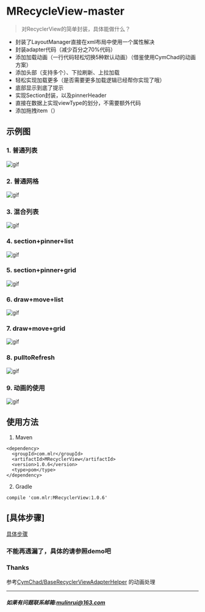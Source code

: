 # MRecycleView-master


> 对RecyclerView的简单封装，具体能做什么？
- 封装了LayoutManager直接在xml布局中使用一个属性解决
- 封装adapter代码（减少百分之70%代码）
- 添加加载动画（一行代码轻松切换5种默认动画）（借鉴使用CymChad的动画方案）
- 添加头部（支持多个）、下拉刷新、上拉加载
- 轻松实现加载更多（是否需要更多加载逻辑已经帮你实现了哦）
- 底部显示到底了提示
- 实现Section封装，以及pinnerHeader
- 直接在数据上实现viewType的划分，不需要额外代码
- 添加拖拽item（）

## 示例图
### 1. 普通列表
  ![gif](https://github.com/oneapp1e/MRecycleView-master/blob/master/gif/gif01.gif)
### 2. 普通网格
![gif](https://github.com/oneapp1e/MRecycleView-master/blob/master/gif/gif02.gif)
### 3. 混合列表
![gif](https://github.com/oneapp1e/MRecycleView-master/blob/master/gif/gif03.gif)
### 4. section+pinner+list
![gif](https://github.com/oneapp1e/MRecycleView-master/blob/master/gif/gif04.gif)
### 5. section+pinner+grid
![gif](https://github.com/oneapp1e/MRecycleView-master/blob/master/gif/gif05.gif)
### 6. draw+move+list
![gif](https://github.com/oneapp1e/MRecycleView-master/blob/master/gif/gif06.gif)
### 7. draw+move+grid
![gif](https://github.com/oneapp1e/MRecycleView-master/blob/master/gif/gif07.gif)
### 8. pulltoRefresh
![gif](https://github.com/oneapp1e/MRecycleView-master/blob/master/gif/gif08.gif)
### 9. 动画的使用
![gif](https://github.com/oneapp1e/MRecycleView-master/blob/master/gif/gif09.gif)

## 使用方法
1. Maven
```
<dependency>
  <groupId>com.mlr</groupId>
  <artifactId>MRecyclerView</artifactId>
  <version>1.0.6</version>
  <type>pom</type>
</dependency>
```
2. Gradle

```
compile 'com.mlr:MRecyclerView:1.0.6'
```

## [具体步骤]

[具体步骤](https://github.com/oneapp1e/MRecycleView-master/wiki)
 
### 不能再透漏了，具体的请参照demo吧

### Thanks

参考[CymChad/BaseRecyclerViewAdapterHelper](https://github.com/CymChad/BaseRecyclerViewAdapterHelper) 的动画处理

---
##### 如果有问题联系邮箱:mulinrui@163.com
  




